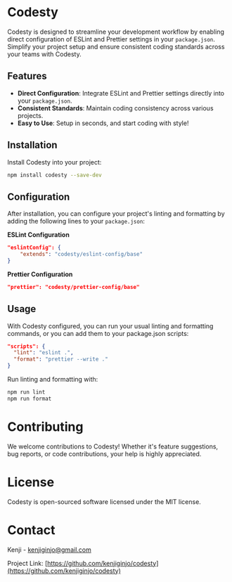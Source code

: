 # Codesty

Codesty is designed to streamline your development workflow by enabling direct configuration of ESLint and Prettier settings in your `package.json`. Simplify your project setup and ensure consistent coding standards across your teams with Codesty.

## Features

- **Direct Configuration**: Integrate ESLint and Prettier settings directly into your `package.json`.
- **Consistent Standards**: Maintain coding consistency across various projects.
- **Easy to Use**: Setup in seconds, and start coding with style!

## Installation

Install Codesty into your project:

```bash
npm install codesty --save-dev
```

## Configuration

After installation, you can configure your project's linting and formatting by adding the following lines to your `package.json`:

**ESLint Configuration**

```json
"eslintConfig": {
    "extends": "codesty/eslint-config/base"
}
```

**Prettier Configuration**
  
```json
"prettier": "codesty/prettier-config/base"
```

## Usage

With Codesty configured, you can run your usual linting and formatting commands, or you can add them to your package.json scripts:

```json
"scripts": {
  "lint": "eslint .",
  "format": "prettier --write ."
}
```

Run linting and formatting with:

```bash
npm run lint
npm run format
```

# Contributing

We welcome contributions to Codesty! Whether it's feature suggestions, bug reports, or code contributions, your help is highly appreciated.

# License

Codesty is open-sourced software licensed under the MIT license.

# Contact

Kenji - [kenjiginjo@gmail.com](mailto:kenjiginjo@gmail.com)

Project Link: [https://github.com/kenjiginjo/codesty](https://github.com/kenjiginjo/codesty)
```